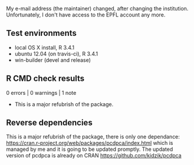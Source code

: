 My e-mail address (the maintainer) changed, after changing the institution. Unfortunately, I don't have access to the EPFL account any more. 

## Test environments
* local OS X install, R 3.4.1
* ubuntu 12.04 (on travis-ci), R 3.4.1
* win-builder (devel and release)

## R CMD check results

0 errors | 0 warnings | 1 note

* This is a major refubrish of the package.

## Reverse dependencies

This is a major refubrish of the package, there is only one dependance:
https://cran.r-project.org/web/packages/pcdpca/index.html
which is managed by me and it is going to be updated promptly.
The updated version of pcdpca is already on CRAN
https://github.com/kidzik/pcdpca
